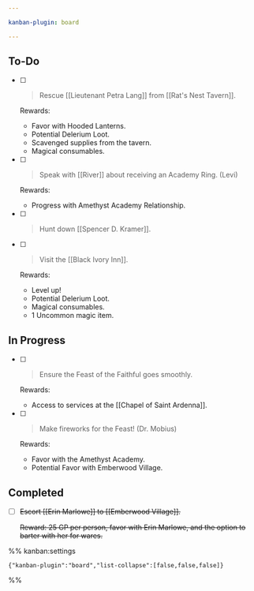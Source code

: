 ```yaml
---

kanban-plugin: board

---
```


## To-Do

- [ ] > Rescue [[Lieutenant Petra Lang]] from [[Rat's Nest Tavern]].
	
	Rewards:
	- Favor with Hooded Lanterns.
	- Potential Delerium Loot.
	- Scavenged supplies from the tavern.
	- Magical consumables.
- [ ] >Speak with [[River]] about receiving an Academy Ring. (Levi)
	
	Rewards:
	- Progress with Amethyst Academy Relationship.
- [ ] > Hunt down [[Spencer D. Kramer]].
- [ ] >Visit the [[Black Ivory Inn]].
	
	Rewards:
	- Level up!
	- Potential Delerium Loot.
	- Magical consumables.
	- 1 Uncommon magic item.


## In Progress

- [ ] >Ensure the Feast of the Faithful goes smoothly.
	
	Rewards:
	- Access to services at the [[Chapel of Saint Ardenna]].
- [ ] >Make fireworks for the Feast! (Dr. Mobius)
	
	Rewards:
	- Favor with the Amethyst Academy.
	- Potential Favor with Emberwood Village.


## Completed

- [ ] ~~Escort [[Erin Marlowe]] to [[Emberwood Village]].~~
	
	~~Reward: 25 GP per person, favor with Erin Marlowe, and the option to barter with her for wares.~~




%% kanban:settings
```
{"kanban-plugin":"board","list-collapse":[false,false,false]}
```
%%
